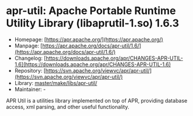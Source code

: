 # apr-util: Apache Portable Runtime Utility Library (libaprutil-1.so) 1.6.3
 - Homepage: [https://apr.apache.org/](https://apr.apache.org/)
 - Manpage: [https://apr.apache.org/docs/apr-util/1.6/](https://apr.apache.org/docs/apr-util/1.6/)
 - Changelog: [https://downloads.apache.org/apr/CHANGES-APR-UTIL-1.6](https://downloads.apache.org/apr/CHANGES-APR-UTIL-1.6)
 - Repository: [https://svn.apache.org/viewvc/apr/apr-util/](https://svn.apache.org/viewvc/apr/apr-util/)
 - Library: [master/make/libs/apr-util/](https://github.com/Freetz-NG/freetz-ng/tree/master/make/libs/apr-util/)
 - Maintainer: -

APR Util is a utilities library implemented on top of APR, providing database access, xml parsing, and other useful functionality.
